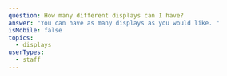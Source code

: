 ```yaml
---
question: How many different displays can I have?
answer: "You can have as many displays as you would like. "
isMobile: false
topics:
  - displays
userTypes:
  - staff
---
```

